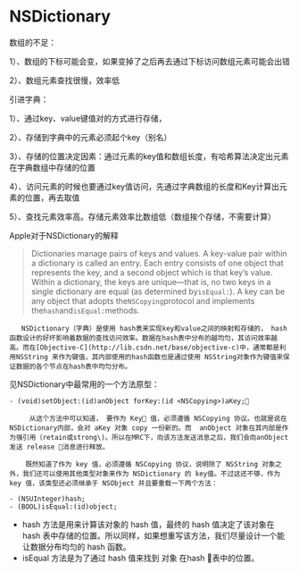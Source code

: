 # NSDictionary

数组的不足：

1）、数组的下标可能会变，如果变掉了之后再去通过下标访问数组元素可能会出错

2）、数组元素查找很慢，效率低

引进字典：

1）、通过key、value键值对的方式进行存储，

2）、存储到字典中的元素必须起个key（别名）

3）、存储的位置决定因素：通过元素的key值和数组长度，有哈希算法决定出元素在字典数组中存储的位置

4）、访问元素的时候也要通过key值访问，先通过字典数组的长度和Key计算出元素的位置，再去取值

5）、查找元素效率高。存储元素效率比数组低（数组挨个存储，不需要计算）

Apple对于NSDictionary的解释

> Dictionaries manage pairs of keys and values. A key-value pair within a dictionary is called an entry. Each entry consists of one object that represents the key, and a second object which is that key’s value. Within a dictionary, the keys are unique—that is, no two keys in a single dictionary are equal \(as determined by`isEqual:`\). A key can be any object that adopts the`NSCopying`protocol and implements the`hash`and`isEqual:`methods.

       NSDictionary（字典）是使用 hash表来实现key和value之间的映射和存储的， hash函数设计的好坏影响着数据的查找访问效率。数据在hash表中分布的越均匀，其访问效率越高。而在[Objective-C](http://lib.csdn.net/base/objective-c)中，通常都是利用NSString 来作为键值，其内部使用的hash函数也是通过使用 NSString对象作为键值来保证数据的各个节点在hash表中均匀分布。

见NSDictionary中最常用的一个方法原型：

```
- (void)setObject:(id)anObject forKey:(id <NSCopying>)aKey;
```

         从这个方法中可以知道， 要作为 Key 值，必须遵循 NSCopying 协议。也就是说在NSDictionary内部，会对 aKey 对象 copy 一份新的。而  anObject 对象在其内部是作为强引用（retain或strong\)。所以在MRC下，向该方法发送消息之后，我们会向anObject发送 release 消息进行释放。

        既然知道了作为 key 值，必须遵循 NSCopying 协议，说明除了 NSString 对象之外，我们还可以使用其他类型对象来作为 NSDictionary 的 key值。不过这还不够，作为 key 值，该类型还必须继承于 NSObject 并且要重载一下两个方法：

```
- (NSUInteger)hash;  
- (BOOL)isEqual:(id)object;
```

* hash 方法是用来计算该对象的 hash 值，最终的 hash 值决定了该对象在 hash 表中存储的位置。所以同样，如果想重写该方法，我们尽量设计一个能让数据分布均匀的 hash 函数。
* isEqual 方法是为了通过 hash 值来找到 对象 在hash 表中的位置。



